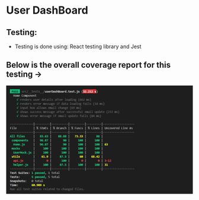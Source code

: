 # User DashBoard 

## Testing:

- Testing is done using: React testing library and Jest

## Below is the overall coverage report for this testing ->

![Test_cover](https://github.com/Apoorv0503/CAW_testing/blob/main/img/Test_cover_jest.png?raw=true)


